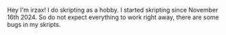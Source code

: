 Hey I'm irzax! I do skripting as a hobby. I started skripting since November 16th 2024. So do not expect everything to work right away, there are some bugs in my skripts.
